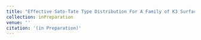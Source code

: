 ```yaml
---
title: "Effective Sato-Tate Type Distribution For A Family of K3 Surfaces"
collection: inPreparation
venue: ''
citation: '(in Preparation)'
---
```



